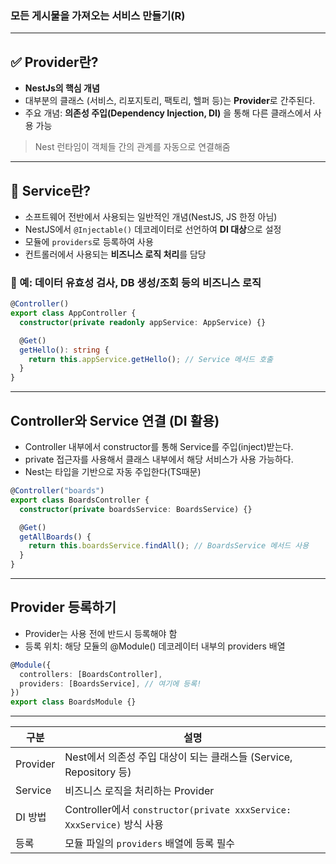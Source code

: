 ### 모든 게시물을 가져오는 서비스 만들기(R)

---

## ✅ Provider란?

- **NestJs의 핵심 개념**
- 대부분의 클래스 (서비스, 리포지토리, 팩토리, 헬퍼 등)는 **Provider**로 간주된다.
- 주요 개념: **의존성 주입(Dependency Injection, DI)** 을 통해 다른 클래스에서 사용 가능

> Nest 런타임이 객체들 간의 관계를 자동으로 연결해줌

---

## 🧪 Service란?

- 소프트웨어 전반에서 사용되는 일반적인 개념(NestJS, JS 한정 아님)
- NestJS에서 `@Injectable()` 데코레이터로 선언하여 **DI 대상**으로 설정
- 모듈에 `providers`로 등록하여 사용
- 컨트롤러에서 사용되는 **비즈니스 로직 처리**를 담당

### 📍 예: 데이터 유효성 검사, DB 생성/조회 등의 비즈니스 로직

```ts
@Controller()
export class AppController {
  constructor(private readonly appService: AppService) {}

  @Get()
  getHello(): string {
    return this.appService.getHello(); // Service 메서드 호출
  }
}
```

---

## Controller와 Service 연결 (DI 활용)

- Controller 내부에서 constructor를 통해 Service를 주입(inject)받는다.
- private 접근자를 사용해서 클래스 내부에서 해당 서비스가 사용 가능하다.
- Nest는 타입을 기반으로 자동 주입한다(TS때문)

```ts
@Controller("boards")
export class BoardsController {
  constructor(private boardsService: BoardsService) {}

  @Get()
  getAllBoards() {
    return this.boardsService.findAll(); // BoardsService 메서드 사용
  }
}
```

---

## Provider 등록하기

- Provider는 사용 전에 반드시 등록해야 함
- 등록 위치: 해당 모듈의 @Module() 데코레이터 내부의 providers 배열

```ts
@Module({
  controllers: [BoardsController],
  providers: [BoardsService], // 여기에 등록!
})
export class BoardsModule {}
```

---

| 구분     | 설명                                                                   |
| -------- | ---------------------------------------------------------------------- |
| Provider | Nest에서 의존성 주입 대상이 되는 클래스들 (Service, Repository 등)     |
| Service  | 비즈니스 로직을 처리하는 Provider                                      |
| DI 방법  | Controller에서 `constructor(private xxxService: XxxService)` 방식 사용 |
| 등록     | 모듈 파일의 `providers` 배열에 등록 필수                               |
